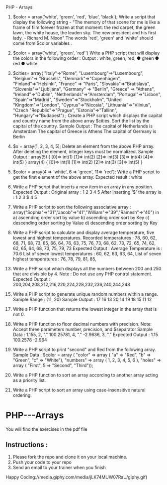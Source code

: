 PHP - Arrays
1. $color = array('white', 'green', 'red', 'blue', 'black');
Write a script that display the following string -
"The memory of that scene for me is like a frame of film forever frozen at that
moment: the red carpet, the green lawn, the white house, the leaden sky. The
new president and his first lady. - Richard M. Nixon"
The words 'red', 'green' and 'white' should come from $color variables .


2. $color = array('white', 'green', 'red'')
Write a PHP script that will display the colors in the following order :
Output :
white, green, red,
● green
● red
● white


3. $cities= array( "Italy"=>"Rome", "Luxembourg"=>"Luxembourg", "Belgium"=>
"Brussels", "Denmark"=>"Copenhagen", "Finland"=>"Helsinki", "France" =>
"Paris", "Slovakia"=>"Bratislava", "Slovenia"=>"Ljubljana", "Germany" => "Berlin",
"Greece" => "Athens", "Ireland"=>"Dublin", "Netherlands"=>"Amsterdam",
"Portugal"=>"Lisbon", "Spain"=>"Madrid", "Sweden"=>"Stockholm", "United
"Kingdom"=>"London", "Cyprus"=>"Nicosia", "Lithuania"=>"Vilnius", "Czech
"Republic"=>"Prague", "Estonia"=>"Tallinn", "Hungary"=>"Budapest") ;
Create a PHP script which displays the capital and country name from the above
array $cities. Sort the list by the capital of the country.
Sample Output :
The capital of Netherlands is Amsterdam
The capital of Greece is Athens
The capital of Germany is Berlin


4. $x = array(1, 2, 3, 4, 5);
Delete an element from the above PHP array. After deleting the element, integer
keys must be normalized.
Sample Output :
array(5) { [0]=> int(1) [1]=> int(2) [2]=> int(3) [3]=> int(4) [4]=> int(5) }
array(4) { [0]=> int(1) [1]=> int(2) [2]=> int(3) [3]=> int(5) }

5. $color = array(4 => 'white', 6 => 'green', 11=> 'red');
Write a PHP script to get the first element of the above array.
Expected result : white

7. Write a PHP script that inserts a new item in an array in any position.
Expected Output :
Original array :
1 2 3 4 5
After inserting '$' the array is :
1 2 3 $ 4 5

8. Write a PHP script to sort the following associative array :
array("Sophia"=>"31","Jacob"=>"41","William"=>"39","Ramesh"=>"40") in
a) ascending order sort by value
b) ascending order sort by Key
c) descending order sorting by Value
d) descending order sorting by Key

9. Write a PHP script to calculate and display average temperature, five lowest
and highest temperatures.
Recorded temperatures : 78, 60, 62, 68, 71, 68, 73, 85, 66, 64, 76, 63, 75, 76,
73, 68, 62, 73, 72, 65, 74, 62, 62, 65, 64, 68, 73, 75, 79, 73
Expected Output :
Average Temperature is : 70.6
List of seven lowest temperatures : 60, 62, 63, 63, 64,
List of seven highest temperatures : 76, 78, 79, 81, 85,

<!-- 11. Write a PHP program to merge the following two arrays.
Sample arrays :
$array1 = array(array(70,40), array(25, 45));
$array2 = array("example", "com");
Expected Output :
Array
([0] => Array([0] => example[1] => 70[2] => 40)[1] => Array([0] => com[1] => 25[2] => 45)) -->


<!-- 12. Write a PHP function to change the following array's all values to upper or
lower case.
Sample arrays :
$color = array('A' => 'Blue', 'B' => 'Green', 'c' => 'Red');
Expected Output :
Values are in lower case.
Array ( [A] => blue [B] => green [c] => red )
Values are in upper case.
Array ( [A] => BLUE [B] => GREEN [c] => RED ) -->

13. Write a PHP script which displays all the numbers between 200 and 250 that
are divisible by 4.
Note : Do not use any PHP control statement.
Expected Output : 200,204,208,212,216,220,224,228,232,236,240,244,248


<!-- 14. Write a PHP script to get the shortest/longest string length from an array.
Sample arrays : ("abcd","abc","de","hjjj","g","wer")
Expected Output : The shortest array length is 1. The longest array length is 4. -->

15. Write a PHP script to generate unique random numbers within a range.
Sample Range : (11, 20)
Sample Output : 17 16 13 20 14 19 18 15 11 12

<!-- 16. Write a PHP script to get the largest key in the array. -->


17. Write a PHP function that returns the lowest integer in the array that is not 0.

18. Write a PHP function to floor decimal numbers with precision.
Note: Accept three parameters number, precision, and $separator
Sample Data :
1.155, 2, "."
100.25781, 4, "."
-2.9636, 3, "."
Expected Output :
1.15
100.2578
-2.964

19. Write a PHP script to print "second" and Red from the following array.
Sample Data :
$color = array ( "color" => array ( "a" => "Red", "b" => "Green", "c" => "White"),
"numbers" => array ( 1, 2, 3, 4, 5, 6 ),
"holes" => array ( "First", 5 => "Second", "Third"));

20. Write a PHP function to sort an array according to another array acting as a
priority list.

24. Write a PHP script to sort an array using case-insensitive natural ordering.

# PHP---Arrays
You will find the exercises in the pdf file

## Instructions :
1. Please fork the repo and clone it on your local machine.
2. Push your code to your repo 
3. Send an email to your trainer when you finish 

Happy Coding://media.giphy.com/media/jLK74MUW07RaU/giphy.gif)
